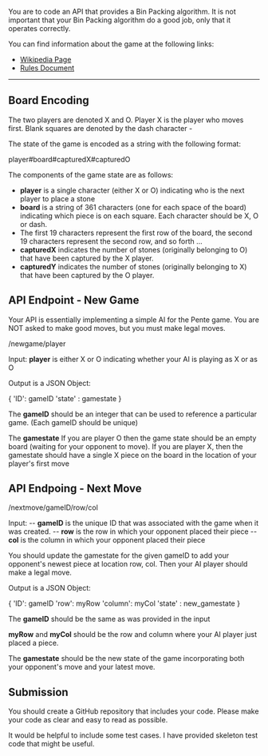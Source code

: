 You are to code an API that provides a Bin Packing algorithm. It is not important that your Bin Packing algorithm do a good job, only that it operates correctly.

You can find information about the game at the following links:
- [Wikipedia Page](https://en.wikipedia.org/wiki/Pente)
- [Rules Document](https://www.ultraboardgames.com/pente/game-rules.php)

---

## Board Encoding

The two players are denoted X and O. Player X is the player who moves first. Blank squares are denoted by the dash character \-

The state of the game is encoded as a string with the following format:

  player#board#capturedX#capturedO

The components of the game state are as follows:
- **player** is a single character (either X or O) indicating who is the next player to place a stone
- **board** is a string of 361 characters (one for each space of the board) indicating which piece is on each square. Each character should be X, O or dash.
- The first 19 characters represent the first row of the board, the second 19 characters represent the second row, and so forth ...
- **capturedX** indicates the number of stones (originally belonging to O) that have been captured by the X player.
- **capturedY** indicates the number of stones (originally belonging to X) that have been captured by the O player.

## API Endpoint - New Game

Your API is essentially implementing a simple AI for the Pente game. You are NOT asked to make good moves, but you must make legal moves.

/newgame/player

Input: **player** is either X or O indicating whether your AI is playing as X or as O

Output is a JSON Object:

  {
  'ID': gameID
  'state' : gamestate
  }

The **gameID** should be an integer that can be used to reference a particular game. (Each gameID should be unique)

The **gamestate** If you are player O then the game state should be an empty board (waiting for your opponent to move). 
If you are player X, then the gamestate should have a single X piece on the board in the location of your player's first move

## API Endpoing - Next Move

/nextmove/gameID/row/col

Input: 
-- **gameID** is the unique ID that was associated with the game when it was created. 
-- **row** is the row in which your opponent placed their piece
-- **col** is the column in which your opponent placed their piece

You should update the gamestate for the given gameID to add your opponent's newest piece at location row, col. Then your AI player should make a legal move.

Output is a JSON Object:

  {
  'ID': gameID
  'row': myRow
  'column': myCol
  'state' : new_gamestate
  }

The **gameID** should be the same as was provided in the input

**myRow** and **myCol** should be the row and column where your AI player just placed a piece.

The **gamestate** should be the new state of the game incorporating both your opponent's move and your latest move.

## Submission

You should create a GitHub repository that includes your code. Please make your code as clear and easy to read as possible. 

It would be helpful to include some test cases. I have provided skeleton test code that might be useful.
